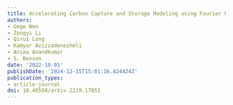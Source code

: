 ```yaml
---
title: Accelerating Carbon Capture and Storage Modeling using Fourier Neural Operators
authors:
- Gege Wen
- Zongyi Li
- Qirui Long
- Kamyar Azizzadenesheli
- Anima Anandkumar
- S. Benson
date: '2022-10-01'
publishDate: '2024-12-15T15:01:16.824424Z'
publication_types:
- article-journal
doi: 10.48550/arXiv.2210.17051
---
```

